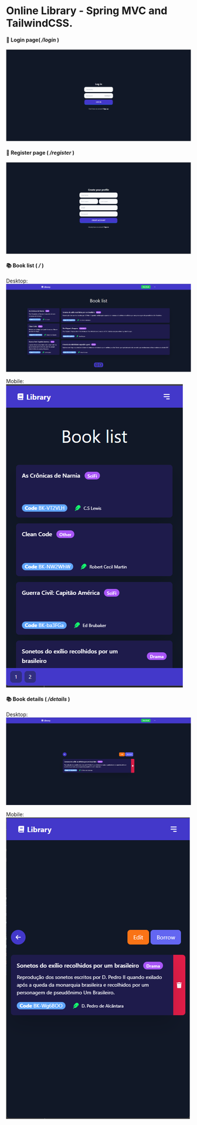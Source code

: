 # Online Library - Spring MVC and TailwindCSS.

#### 🔐 Login page( */login* )
![img.png](doc/img.png)

#### 📲 Register page ( */register* )
![img_1.png](doc/img_1.png)

#### 📚 Book list ( */* )

Desktop:
<br>
![img_1.png](doc/img_2.png)

Mobile:
<br>
![img_1.png](doc/img_3.png)

#### 📚 Book details ( */details* )


Desktop:
<br>
![img_1.png](doc/img_4.png)

Mobile:
<br>
![img_1.png](doc/img_5.png)